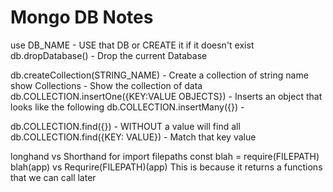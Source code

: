 # Mongo DB Notes


use DB_NAME - USE that DB or CREATE it if it doesn't exist
db.dropDatabase() - Drop the current Database

db.createCollection(STRING_NAME) - Create a collection of string name
show Collections - Show the collection of data
db.COLLECTION.insertOne({KEY:VALUE OBJECTS}) - Inserts an object that looks like the following
db.COLLECTION.insertMany({}) - 

db.COLLECTION.find({}) - WITHOUT a value will find all
db.COLLECTION.find({KEY: VALUE}) - Match that key value


longhand vs Shorthand for import filepaths
const blah = require(FILEPATH)
blah(app)
vs
Requrire(FILEPATH)(app)
This is because it returns a functions that we can call later
